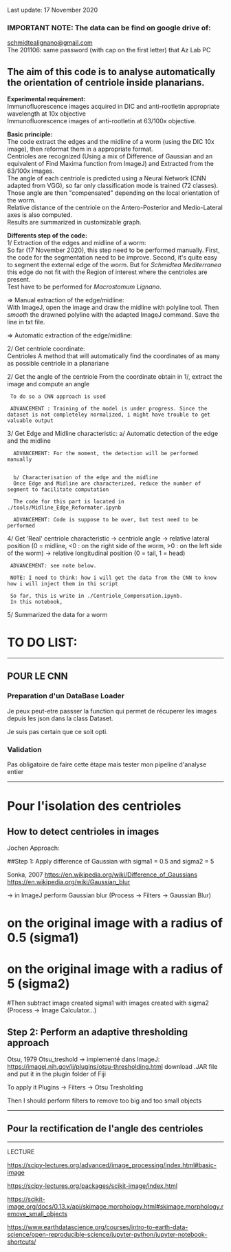 Last update: 17 November 2020

### IMPORTANT NOTE: The data can be find on google drive of:
schmidtealignano@gmail.com  
The 201106: same password (with cap on the first letter) that Az Lab PC

## The aim of this code is to analyse automatically the orientation of centriole inside planarians.  

**Experimental requirement:**    
Immunofluorescence images acquired in DIC and anti-rootletin appropriate wavelength at 10x objective  
Immunofluorescence images of anti-rootletin at 63/100x objective.  

**Basic principle:**  
The code extract the edges and the midline of a worm (using the DIC 10x image), then reformat them in a appropriate format.   
Centrioles are recognized (Using a mix of Difference of Gaussian and an equivalent of Find Maxima function from ImageJ) and Extracted from the 63/100x images.  
The angle of each centriole is predicted using a Neural Network (CNN adapted from VGG), so far only classification mode is trained (72 classes).    
Those angle are then "compensated" depending on the local orientation of the worm.  
Relative distance of the centriole on the Antero-Posterior and Medio-Lateral axes is also computed.    
Results are summarized in customizable graph.  

**Differents step of the code:**  
  1/ Extraction of the edges and midline of a worm:  
 So far (17 November 2020), this step need to be performed manually. First, the code for the segmentation need to be improve. Second, it's quite easy to segment the external edge of the worm. But for _Schmidtea Mediterranea_ this edge do not fit with the Region of interest where the centrioles are present.  
 Test have to be performed for _Macrostomum Lignano_.  
   
 => Manual extraction of the edge/midline:  
 With ImageJ, open the image and draw the midline with polyline tool. Then _smooth_ the drawned polyline with the adapted ImageJ command. Save the line in txt file.  
   
 => Automatic extraction of the edge/midline:  
  
   
  2/ Get centriole coordinate:  
 Centrioles
      A method that will automatically find the coordinates of as many as possible centriole in a planariane

  2/ Get the angle of the centriole
     From the coordinate obtain in 1/, extract the image and compute an angle  
     
     To do so a CNN approach is used
     
     ADVANCEMENT : Training of the model is under progress. Since the dataset is not completeley normalized, i might have trouble to get valuable output


  3/ Get Edge and Midline characteristic:
      a/ Automatic detection of the edge and the midline
      
      ADVANCEMENT: For the moment, the detection will be performed manually
      
      
      b/ Characterisation of the edge and the midline
      Once Edge and Midline are characterized, reduce the number of segment to facilitate computation
      
      The code for this part is located in ./tools/Midline_Edge_Reformater.ipynb
      
      ADVANCEMENT: Code is suppose to be over, but test need to be performed
      
  4/ Get 'Real' centriole characteristic
     -> centriole angle 
     -> relative lateral position (0 = midline, <0 : on the right side of the worm, >0 : on the left side of the worm)
     -> relative longitudinal position (0 = tail, 1 = head)
     
     
     ADVANCEMENT: see note below.
     
     NOTE: I need to think: how i will get the data from the CNN to know how i will inject them in thi script
     
     So far, this is write in ./Centriole_Compensation.ipynb.
     In this notebook, 
     
     
     
  5/ Summarized the data for a worm
 





# TO DO LIST:  


-----------------------------------------------------------------

## POUR LE CNN
  
### Preparation d'un DataBase Loader  

Je peux peut-etre passser la function qui permet de récuperer les images depuis les json dans la class Dataset.

Je suis pas certain que ce soit opti.
  
  
  
### Validation  

Pas obligatoire de faire cette étape mais tester mon pipeline d'analyse entier
  
  
  
  
---------------------------------------------------------------------
  
  
# Pour l'isolation des centrioles  


## How to detect centrioles in images

Jochen Approach: 

##Step 1: Apply difference of Gaussian with sigma1 = 0.5 and sigma2 = 5

Sonka, 2007
https://en.wikipedia.org/wiki/Difference_of_Gaussians
https://en.wikipedia.org/wiki/Gaussian_blur

-> in ImageJ perform Gaussian blur (Process -> Filters -> Gaussian Blur) 
# on the original image with a radius of 0.5 (sigma1)
# on the original image with a radius of 5 (sigma2)

#Then subtract image created sigma1 with images created with sigma2 (Process -> Image Calculator...)



## Step 2: Perform an adaptive thresholding approach

Otsu, 1979
Otsu_treshold -> implementé dans ImageJ: 
https://imagej.nih.gov/ij/plugins/otsu-thresholding.html
download .JAR file and put it in the plugin folder of Fiji

To apply it
Plugins -> Filters -> Otsu Tresholding

Then I should perform filters to remove too big and too small objects

  
  
  
---------------------------------------------------------------------
  
## Pour la rectification de l'angle des centrioles  
   
   
   
--------------------

LECTURE 

https://scipy-lectures.org/advanced/image_processing/index.html#basic-image

https://scipy-lectures.org/packages/scikit-image/index.html

https://scikit-image.org/docs/0.13.x/api/skimage.morphology.html#skimage.morphology.remove_small_objects
   
   
   
   
https://www.earthdatascience.org/courses/intro-to-earth-data-science/open-reproducible-science/jupyter-python/jupyter-notebook-shortcuts/
